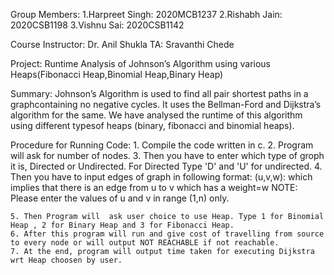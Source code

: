 Group Members:
 1.Harpreet Singh: 2020MCB1237
 2.Rishabh Jain: 2020CSB1198
 3.Vishnu Sai: 2020CSB1142

Course Instructor: Dr. Anil Shukla
TA: Sravanthi Chede


Project: Runtime Analysis of Johnson’s Algorithm using various Heaps(Fibonacci Heap,Binomial Heap,Binary Heap)

Summary: 
Johnson’s Algorithm is used to find all pair shortest paths in a graphcontaining no negative cycles. It uses the Bellman-Ford and Dijkstra’s algorithm for the same. We have analysed the runtime of this algorithm using different typesof heaps (binary, fibonacci and binomial heaps).


Procedure for Running Code:
    1. Compile the code written in c. 
    2. Program will ask for number of nodes. 
    3. Then you have to enter which type of groph it is, Directed or Undirected. For Directed Type 'D' and 'U' for undirected. 
    4. Then you have to input edges of graph in following format:
                (u,v,w): 
                       which implies that there is an edge from u to v which has a weight=w
        NOTE: Please enter the values of u and v in range (1,n) only.

    5. Then Program will  ask user choice to use Heap. Type 1 for Binomial Heap , 2 for Binary Heap and 3 for Fibonacci Heap.
    6. After this program will run and give cost of travelling from source to every node or will output NOT REACHABLE if not reachable.
    7. At the end, program will output time taken for executing Dijkstra wrt Heap choosen by user. 
